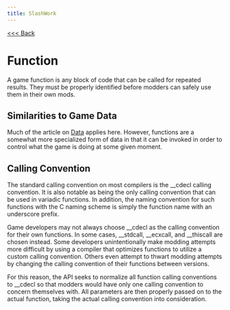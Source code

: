 ```yaml
---
title: SlashWork
---
```

[<<< Back](../)

# Function
A game function is any block of code that can be called for repeated results. They must be properly identified before modders can safely use them in their own mods.

## Similarities to Game Data
Much of the article on [Data](../Data/) applies here. However, functions are a somewhat more specialized form of data in that it can be invoked in order to control what the game is doing at some given moment.

## Calling Convention
The standard calling convention on most compilers is the \_\_cdecl calling convention. It is also notable as being the only calling convention that can be used in variadic functions. In addition, the naming convention for such functions with the C naming scheme is simply the function name with an underscore prefix.

Game developers may not always choose \_\_cdecl as the calling convention for their own functions. In some cases, \_\_stdcall, \_\_ecxcall, and \_\_thiscall are chosen instead. Some developers unintentionally make modding attempts more difficult by using a compiler that optimizes functions to utilize a custom calling convention. Others even attempt to thwart modding attempts by changing the calling convention of their functions between versions.

For this reason, the API seeks to normalize all function calling conventions to \_\_cdecl so that modders would have only one calling convention to concern themselves with. All parameters are then properly passed on to the actual function, taking the actual calling convention into consideration.
